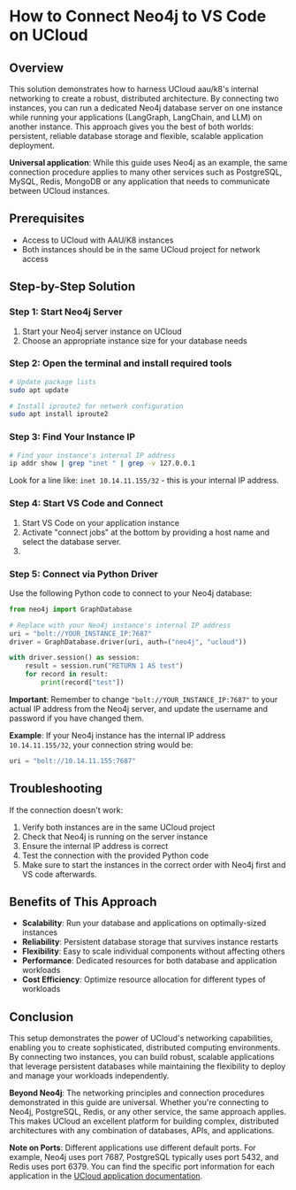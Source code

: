# How to Connect Neo4j to VS Code on UCloud

## Overview

This solution demonstrates how to harness UCloud aau/k8's internal networking to create a robust, distributed architecture. By connecting two instances, you can run a dedicated Neo4j database server on one instance while running your applications (LangGraph, LangChain, and LLM) on another instance. This approach gives you the best of both worlds: persistent, reliable database storage and flexible, scalable application deployment.

**Universal application**: While this guide uses Neo4j as an example, the same connection procedure applies to many other services such as PostgreSQL, MySQL, Redis, MongoDB or any application that needs to communicate between UCloud instances.

## Prerequisites

- Access to UCloud with AAU/K8 instances
- Both instances should be in the same UCloud project for network access

## Step-by-Step Solution

### Step 1: Start Neo4j Server

1. Start your Neo4j server instance on UCloud
2. Choose an appropriate instance size for your database needs

### Step 2: Open the terminal and install required tools

```bash
# Update package lists
sudo apt update
```

```bash
# Install iproute2 for network configuration
sudo apt install iproute2
```

### Step 3: Find Your Instance IP

```bash
# Find your instance's internal IP address
ip addr show | grep "inet " | grep -v 127.0.0.1
```

Look for a line like: `inet 10.14.11.155/32` - this is your internal IP address.

### Step 4: Start VS Code and Connect

1. Start VS Code on your application instance
2. Activate "connect jobs" at the bottom by providing a host name and select the database server. 
3. 

### Step 5: Connect via Python Driver

Use the following Python code to connect to your Neo4j database:

```python
from neo4j import GraphDatabase

# Replace with your Neo4j instance's internal IP address
uri = "bolt://YOUR_INSTANCE_IP:7687"
driver = GraphDatabase.driver(uri, auth=("neo4j", "ucloud"))

with driver.session() as session:
    result = session.run("RETURN 1 AS test")
    for record in result:
        print(record["test"])
```

**Important**: Remember to change `"bolt://YOUR_INSTANCE_IP:7687"` to your actual IP address from the Neo4j server, and update the username and password if you have changed them.

**Example**: If your Neo4j instance has the internal IP address `10.14.11.155/32`, your connection string would be:
```python
uri = "bolt://10.14.11.155:7687"
```

## Troubleshooting

If the connection doesn't work:
1. Verify both instances are in the same UCloud project
2. Check that Neo4j is running on the server instance
3. Ensure the internal IP address is correct
4. Test the connection with the provided Python code
5. Make sure to start the instances in the correct order with Neo4j first and VS code afterwards.

## Benefits of This Approach

- **Scalability**: Run your database and applications on optimally-sized instances
- **Reliability**: Persistent database storage that survives instance restarts
- **Flexibility**: Easy to scale individual components without affecting others
- **Performance**: Dedicated resources for both database and application workloads
- **Cost Efficiency**: Optimize resource allocation for different types of workloads

## Conclusion

This setup demonstrates the power of UCloud's networking capabilities, enabling you to create sophisticated, distributed computing environments. By connecting two instances, you can build robust, scalable applications that leverage persistent databases while maintaining the flexibility to deploy and manage your workloads independently.

**Beyond Neo4j**: The networking principles and connection procedures demonstrated in this guide are universal. Whether you're connecting to Neo4j, PostgreSQL, Redis, or any other service, the same approach applies. This makes UCloud an excellent platform for building complex, distributed architectures with any combination of databases, APIs, and applications.

**Note on Ports**: Different applications use different default ports. For example, Neo4j uses port 7687, PostgreSQL typically uses port 5432, and Redis uses port 6379. You can find the specific port information for each application in the [UCloud application documentation](https://docs.cloud.sdu.dk/index.html).
